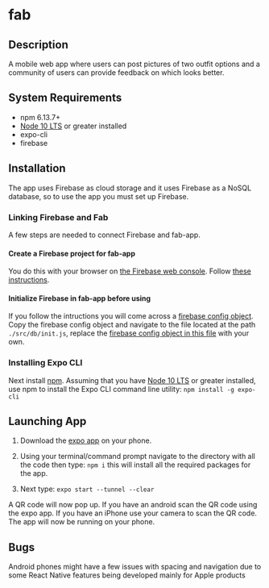 # fab

## Description
A mobile web app where users can post pictures of two outfit options and a community of users can provide feedback on which looks better.

## System Requirements
- npm 6.13.7+ 
- [Node 10 LTS](https://nodejs.org/en/download/) or greater installed
- expo-cli 
- firebase 

## Installation
The app uses Firebase as cloud storage and it uses Firebase as a NoSQL database, so to use the app you must set up Firebase. 

### Linking Firebase and Fab
A few steps are needed to connect Firebase and fab-app.

#### Create a Firebase project for fab-app
You do this with your browser on [the Firebase web console](https://console.firebase.google.com/). Follow [these instructions](https://firebase.google.com/docs/web/setup).

#### Initialize Firebase in fab-app before using
If you follow the intructions you will come across a [firebase config object](https://support.google.com/firebase/answer/7015592). Copy the firebase config object and navigate to the file located at the path `./src/db/init.js`, replace the [firebase config object in this file](https://github.com/cs394-w20/fab/blob/master/src/db/init.js#L5) with your own. 


### Installing Expo CLI
Next install [npm](https://www.npmjs.com/get-npm). Assuming that you have [Node 10 LTS](https://nodejs.org/en/download/) or greater installed, use npm to install the Expo CLI command line utility:
`npm install -g expo-cli` 

## Launching App
1. Download the [expo app](https://expo.io/tools) on your phone. 

2. Using your terminal/command prompt navigate to the directory with all the code then type:
`npm i` 
this will install all the required  packages for the app. <br>
2. Next type: 
`expo start --tunnel --clear`

A QR code will now pop up. If you have an android scan the QR code using the expo app. If you have an iPhone use your camera to scan the QR code. The app will now be running on your phone. 

## Bugs
Android phones might have a few issues with spacing and navigation due to some React Native features being developed mainly for Apple products

